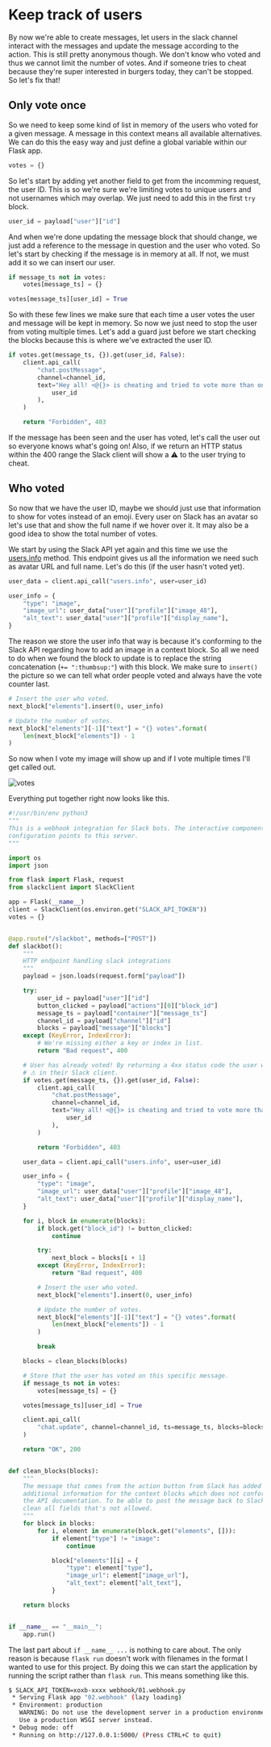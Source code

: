 # Keep track of users

By now we're able to create messages, let users in the slack channel interact
with the messages and update the message according to the action. This is still
pretty anonymous though. We don't know who voted and thus we cannot limit the
number of votes. And if someone tries to cheat because they're super interested
in burgers today, they can't be stopped. So let's fix that!

## Only vote once

So we need to keep some kind of list in memory of the users who voted for a
given message. A message in this context means all available alternatives. We
can do this the easy way and just define a global variable within our Flask app.

```python
votes = {}
```

So let's start by adding yet another field to get from the incomming request,
the user ID. This is so we're sure we're limiting votes to unique users and not
usernames which may overlap. We just need to add this in the first `try` block.

```python
user_id = payload["user"]["id"]
```

And when we're done updating the message block that should change, we just add a
reference to the message in question and the user who voted. So let's start by
checking if the message is in memory at all. If not, we must add it so we can
insert our user.

```python
if message_ts not in votes:
    votes[message_ts] = {}

votes[message_ts][user_id] = True
```

So with these few lines we make sure that each time a user votes the user and
message will be kept in memory. So now we just need to stop the user from voting
multiple times. Let's add a guard just before we start checking the blocks
because this is where we've extracted the user ID.

```python
if votes.get(message_ts, {}).get(user_id, False):
    client.api_call(
        "chat.postMessage",
        channel=channel_id,
        text="Hey all! <@{}> is cheating and tried to vote more than once!".format(
            user_id
        ),
    )

    return "Forbidden", 403
```

If the message has been seen and the user has voted, let's call the user out so
everyone knows what's going on! Also, if we return an HTTP status within the 400
range the Slack client will show a ⚠️  to the user trying to cheat.

## Who voted

So now that we have the user ID, maybe we should just use that information to
show for votes instead of an emoji. Every user on Slack has an avatar so let's
use that and show the full name if we hover over it. It may also be a good idea
to show the total number of votes.

We start by using the Slack API yet again and this time we use the
[users.info](https://api.slack.com/methods/users.info) method. This endpoint
gives us all the information we need such as avatar URL and full name. Let's do
this (if the user hasn't voted yet).

```python
user_data = client.api_call("users.info", user=user_id)

user_info = {
    "type": "image",
    "image_url": user_data["user"]["profile"]["image_48"],
    "alt_text": user_data["user"]["profile"]["display_name"],
}
```

The reason we store the user info that way is because it's conforming to the
Slack API regarding how to add an image in a context block. So all we need to do
when we found the block to update is to replace the string concatenation (`+=
":thumbsup:"`) with this block. We make sure to `insert()` the picture so we can
tell what order people voted and always have the vote counter last.

```python
# Insert the user who voted.
next_block["elements"].insert(0, user_info)

# Update the number of votes.
next_block["elements"][-1]["text"] = "{} votes".format(
    len(next_block["elements"]) - 1
)
```

So now when I vote my image will show up and if I vote multiple times I'll get
called out.

![votes](images/slack25.png)

Everything put together right now looks like this.

```python
#!/usr/bin/env python3
"""
This is a webhook integration for Slack bots. The interactive component
configuration points to this server.
"""

import os
import json

from flask import Flask, request
from slackclient import SlackClient

app = Flask(__name__)
client = SlackClient(os.environ.get("SLACK_API_TOKEN"))
votes = {}


@app.route("/slackbot", methods=["POST"])
def slackbot():
    """
    HTTP endpoint handling slack integrations
    """
    payload = json.loads(request.form["payload"])

    try:
        user_id = payload["user"]["id"]
        button_clicked = payload["actions"][0]["block_id"]
        message_ts = payload["container"]["message_ts"]
        channel_id = payload["channel"]["id"]
        blocks = payload["message"]["blocks"]
    except (KeyError, IndexError):
        # We're missing either a key or index in list.
        return "Bad request", 400

    # User has already voted! By returning a 4xx status code the user will se a
    # ⚠ in their Slack client.
    if votes.get(message_ts, {}).get(user_id, False):
        client.api_call(
            "chat.postMessage",
            channel=channel_id,
            text="Hey all! <@{}> is cheating and tried to vote more than once!".format(
                user_id
            ),
        )

        return "Forbidden", 403

    user_data = client.api_call("users.info", user=user_id)

    user_info = {
        "type": "image",
        "image_url": user_data["user"]["profile"]["image_48"],
        "alt_text": user_data["user"]["profile"]["display_name"],
    }

    for i, block in enumerate(blocks):
        if block.get("block_id") != button_clicked:
            continue

        try:
            next_block = blocks[i + 1]
        except (KeyError, IndexError):
            return "Bad request", 400

        # Insert the user who voted.
        next_block["elements"].insert(0, user_info)

        # Update the number of votes.
        next_block["elements"][-1]["text"] = "{} votes".format(
            len(next_block["elements"]) - 1
        )

        break

    blocks = clean_blocks(blocks)

    # Store that the user has voted on this specific message.
    if message_ts not in votes:
        votes[message_ts] = {}

    votes[message_ts][user_id] = True

    client.api_call(
        "chat.update", channel=channel_id, ts=message_ts, blocks=blocks
    )

    return "OK", 200


def clean_blocks(blocks):
    """
    The message that comes from the action button from Slack has added
    additional information for the context blocks which does not conform with
    the API documentation. To be able to post the message back to Slack we must
    clean all fields that's not allowed.
    """
    for block in blocks:
        for i, element in enumerate(block.get("elements", [])):
            if element["type"] != "image":
                continue

            block["elements"][i] = {
                "type": element["type"],
                "image_url": element["image_url"],
                "alt_text": element["alt_text"],
            }

    return blocks


if __name__ == "__main__":
    app.run()
```

The last part about `if __name__ ...` is nothing to care about. The only reason
is because `flask run` doesn't work with filenames in the format I wanted to use
for this project. By doing this we can start the application by running the
script rather than `flask run`. This means something like this.

```sh
$ SLACK_API_TOKEN=xoxb-xxxx webhook/01.webhook.py
 * Serving Flask app "02.webhook" (lazy loading)
 * Environment: production
   WARNING: Do not use the development server in a production environment.
   Use a production WSGI server instead.
 * Debug mode: off
 * Running on http://127.0.0.1:5000/ (Press CTRL+C to quit)
```
